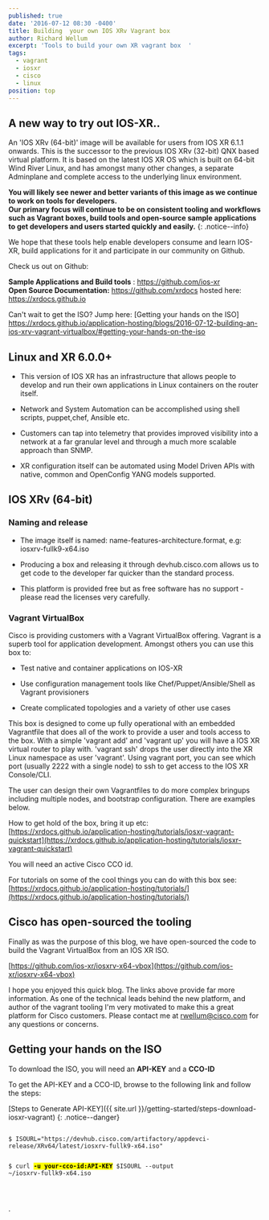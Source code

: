 ```yaml
---
published: true
date: '2016-07-12 08:30 -0400'
title: Building  your own IOS XRv Vagrant box
author: Richard Wellum
excerpt: 'Tools to build your own XR vagrant box  '
tags:
  - vagrant
  - iosxr
  - cisco
  - linux
position: top
---
```

## A new way to try out IOS-XR..
An 'IOS XRv (64-bit)' image will be available for users from IOS XR 6.1.1 onwards. This is the successor to the previous IOS XRv (32-bit) QNX based virtual platform. It is based on the latest IOS XR OS which is built on 64-bit Wind River Linux, and has amongst many other changes, a separate Adminplane and complete access to the underlying linux environment. 

**You will likely see newer and better variants of this image as we continue to work on tools for developers.  
Our primary focus will continue to be on consistent tooling and workflows such as Vagrant boxes, build tools and open-source sample applications to get developers and users started quickly and easily.**
{: .notice--info}
  
  We hope that these tools help enable developers consume and learn IOS-XR, build applications for it and participate in our community on Github.   

>
Check us out on Github:
>
**Sample Applications and Build tools** : <https://github.com/ios-xr>   
**Open Source Documentation:**  <https://github.com/xrdocs>  hosted here: <https://xrdocs.github.io>

Can't wait to get the ISO? Jump here: [Getting your hands on the ISO] https://xrdocs.github.io/application-hosting/blogs/2016-07-12-building-an-ios-xrv-vagrant-virtualbox/#getting-your-hands-on-the-iso

## Linux and XR 6.0.0+

*  This version of IOS XR has an infrastructure that allows people to develop and run their own applications in Linux containers on the router itself.

*  Network and System Automation can be accomplished using shell scripts, puppet,chef, Ansible etc.

*  Customers can tap into telemetry that provides improved visibility into a network at a far granular level and through a much more scalable approach than SNMP.  

*  XR configuration itself can be automated using Model Driven APIs with native, common and OpenConfig  YANG models supported.  


## IOS XRv (64-bit)

### Naming and release
*  The image itself is named: name-features-architecture.format, e.g: iosxrv-fullk9-x64.iso

*  Producing a box and releasing it through devhub.cisco.com allows us to get code to the developer far quicker than the standard process.

*  This platform is provided free but as free software has no support - please read the licenses very carefully.  


### Vagrant VirtualBox
Cisco is providing customers with a Vagrant VirtualBox offering. Vagrant is a superb tool for application development. Amongst others you can use this box to:

*  Test native and container applications on IOS-XR

*  Use configuration management tools like Chef/Puppet/Ansible/Shell as Vagrant provisioners

*  Create complicated topologies and a variety of other use cases

This box is designed to come up fully operational with an embedded Vagrantfile that does all of the work to provide a user and tools access to the box. With a simple 'vagrant add' and 'vagrant up' you will have a IOS XR virtual router to play with. 'vagrant ssh' drops the user directly into the XR Linux namespace as user 'vagrant'. Using vagrant port, you can see which port (usually 2222 with a single node) to ssh to get access to the IOS XR Console/CLI.

The user can design their own Vagrantfiles to do more complex bringups including multiple nodes, and bootstrap configuration. There are examples below.

How to get hold of the box, bring it up etc: [https://xrdocs.github.io/application-hosting/tutorials/iosxr-vagrant-quickstart](https://xrdocs.github.io/application-hosting/tutorials/iosxr-vagrant-quickstart)

You will need an active Cisco CCO id.

For tutorials on some of the cool things you can do with this box see: [https://xrdocs.github.io/application-hosting/tutorials/](https://xrdocs.github.io/application-hosting/tutorials/)

## Cisco has open-sourced the tooling
Finally as was the purpose of this blog, we have open-sourced the code to build the Vagrant VirtualBox from an IOS XR ISO.

[https://github.com/ios-xr/iosxrv-x64-vbox](https://github.com/ios-xr/iosxrv-x64-vbox)

I hope you enjoyed this quick blog. The links above provide far more information. As one of the technical leads behind the new platform, and author of the vagrant tooling I'm very motivated to make this a great platform for Cisco customers. Please contact me at rwellum@cisco.com for any questions or concerns.  


## Getting your hands on the ISO  

To download the ISO, you will need an **API-KEY** and a **CCO-ID**
>
To get the API-KEY and a CCO-ID, browse to the following link and follow the steps:  
>
[Steps to Generate API-KEY]({{ site.url }}/getting-started/steps-download-iosxr-vagrant)
{: .notice--danger}


<div class="highlighter-rouge">
<pre class="highlight">
<code>
$ ISOURL="https://devhub.cisco.com/artifactory/appdevci-release/XRv64/latest/iosxrv-fullk9-x64.iso"

$ curl <b><mark>-u your-cco-id:API-KEY</mark></b> $ISOURL --output ~/iosxrv-fullk9-x64.iso

</code>
</pre>
</div>.    




